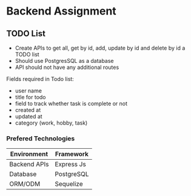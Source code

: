 # Backend Assignment

## TODO List

- Create APIs to get all, get by id, add, update by id and delete by id a TODO list
- Should use PostgresSQL as a database
- API should not have any additional routes

Fields required in Todo list:

- user name
- title for todo
- field to track whether task is complete or not
- created at
- updated at
- category (work, hobby, task)


### Prefered Technologies

| Environment  | Framework  |
|--------------|------------|
| Backend APIs | Express Js |
| Database     | PostgreSQL |
| ORM/ODM      | Sequelize  |
